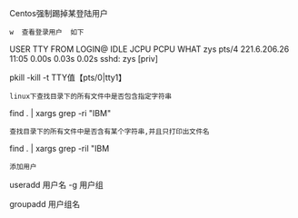 Centos强制踢掉某登陆用户    

    w  查看登录用户  如下
    
USER     TTY      FROM             LOGIN@   IDLE   JCPU   PCPU WHAT
zys      pts/4    221.6.206.26     11:05    0.00s  0.03s  0.02s sshd: zys [priv]  

pkill -kill -t   TTY值【pts/0|tty1】


    linux下查找目录下的所有文件中是否包含指定字符串
    
find . | xargs grep -ri "IBM"


    查找目录下的所有文件中是否含有某个字符串,并且只打印出文件名

find . | xargs grep -ril "IBM


    添加用户

useradd 用户名 -g 用户组

groupadd 用户组名

